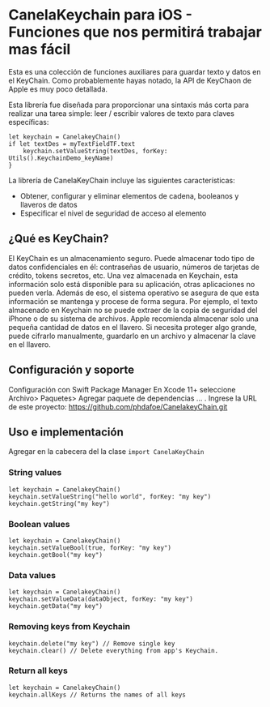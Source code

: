 # CanelaKeychain para iOS - Funciones que nos permitirá trabajar mas fácil

Esta es una colección de funciones auxiliares para guardar texto y datos en el KeyChain. Como probablemente hayas notado, la API de KeyChaon de Apple es muy poco detallada. 

Esta librería fue diseñada para proporcionar una sintaxis más corta para realizar una tarea simple: leer / escribir valores de texto para claves específicas:

~~~
let keychain = CanelakeyChain()
if let textDes = myTextFieldTF.text 
    keychain.setValueString(textDes, forKey: Utils().KeychainDemo_keyName)
}
~~~

La librería de CanelaKeyChain incluye las siguientes características:

- Obtener, configurar y eliminar elementos de cadena, booleanos y llaveros de datos
- Especificar el nivel de seguridad de acceso al elemento

## ¿Qué es KeyChain?

El KeyChain es un almacenamiento seguro. Puede almacenar todo tipo de datos confidenciales en él: contraseñas de usuario, números de tarjetas de crédito, tokens secretos, etc. Una vez almacenada en Keychain, esta información solo está disponible para su aplicación, otras aplicaciones no pueden verla. Además de eso, el sistema operativo se asegura de que esta información se mantenga y procese de forma segura. Por ejemplo, el texto almacenado en Keychain no se puede extraer de la copia de seguridad del iPhone o de su sistema de archivos. Apple recomienda almacenar solo una pequeña cantidad de datos en el llavero. Si necesita proteger algo grande, puede cifrarlo manualmente, guardarlo en un archivo y almacenar la clave en el llavero.

## Configuración y soporte

Configuración con Swift Package Manager
En Xcode 11+ seleccione Archivo> Paquetes> Agregar paquete de dependencias ... .
Ingrese la URL de este proyecto: https://github.com/phdafoe/CanelakeyChain.git

## Uso e implementación

Agregar en la cabecera del la clase `import CanelaKeyChain`

### String values
~~~
let keychain = CanelakeyChain()
keychain.setValueString("hello world", forKey: "my key")
keychain.getString("my key")
~~~

### Boolean values
~~~
let keychain = CanelakeyChain()
keychain.setValueBool(true, forKey: "my key")
keychain.getBool("my key")
~~~

### Data values
~~~
let keychain = CanelakeyChain()
keychain.setValueData(dataObject, forKey: "my key")
keychain.getData("my key")
~~~

### Removing keys from Keychain
~~~
keychain.delete("my key") // Remove single key
keychain.clear() // Delete everything from app's Keychain.
~~~
### Return all keys
~~~
let keychain = CanelakeyChain()
keychain.allKeys // Returns the names of all keys
~~~
